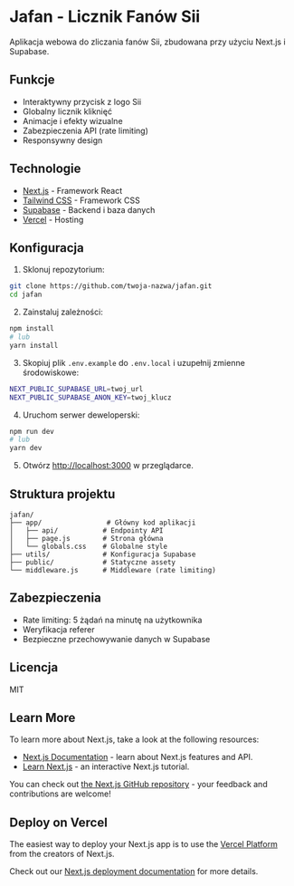 # Jafan - Licznik Fanów Sii

Aplikacja webowa do zliczania fanów Sii, zbudowana przy użyciu Next.js i Supabase.

## Funkcje

- Interaktywny przycisk z logo Sii
- Globalny licznik kliknięć
- Animacje i efekty wizualne
- Zabezpieczenia API (rate limiting)
- Responsywny design

## Technologie

- [Next.js](https://nextjs.org/) - Framework React
- [Tailwind CSS](https://tailwindcss.com/) - Framework CSS
- [Supabase](https://supabase.com/) - Backend i baza danych
- [Vercel](https://vercel.com/) - Hosting

## Konfiguracja

1. Sklonuj repozytorium:
```bash
git clone https://github.com/twoja-nazwa/jafan.git
cd jafan
```

2. Zainstaluj zależności:
```bash
npm install
# lub
yarn install
```

3. Skopiuj plik `.env.example` do `.env.local` i uzupełnij zmienne środowiskowe:
```bash
NEXT_PUBLIC_SUPABASE_URL=twoj_url
NEXT_PUBLIC_SUPABASE_ANON_KEY=twoj_klucz
```

4. Uruchom serwer deweloperski:
```bash
npm run dev
# lub
yarn dev
```

5. Otwórz [http://localhost:3000](http://localhost:3000) w przeglądarce.

## Struktura projektu

```
jafan/
├── app/                # Główny kod aplikacji
│   ├── api/           # Endpointy API
│   ├── page.js        # Strona główna
│   └── globals.css    # Globalne style
├── utils/             # Konfiguracja Supabase
├── public/            # Statyczne assety
└── middleware.js      # Middleware (rate limiting)
```

## Zabezpieczenia

- Rate limiting: 5 żądań na minutę na użytkownika
- Weryfikacja referer
- Bezpieczne przechowywanie danych w Supabase

## Licencja

MIT

## Learn More

To learn more about Next.js, take a look at the following resources:

- [Next.js Documentation](https://nextjs.org/docs) - learn about Next.js features and API.
- [Learn Next.js](https://nextjs.org/learn) - an interactive Next.js tutorial.

You can check out [the Next.js GitHub repository](https://github.com/vercel/next.js) - your feedback and contributions are welcome!

## Deploy on Vercel

The easiest way to deploy your Next.js app is to use the [Vercel Platform](https://vercel.com/new?utm_medium=default-template&filter=next.js&utm_source=create-next-app&utm_campaign=create-next-app-readme) from the creators of Next.js.

Check out our [Next.js deployment documentation](https://nextjs.org/docs/app/building-your-application/deploying) for more details.
